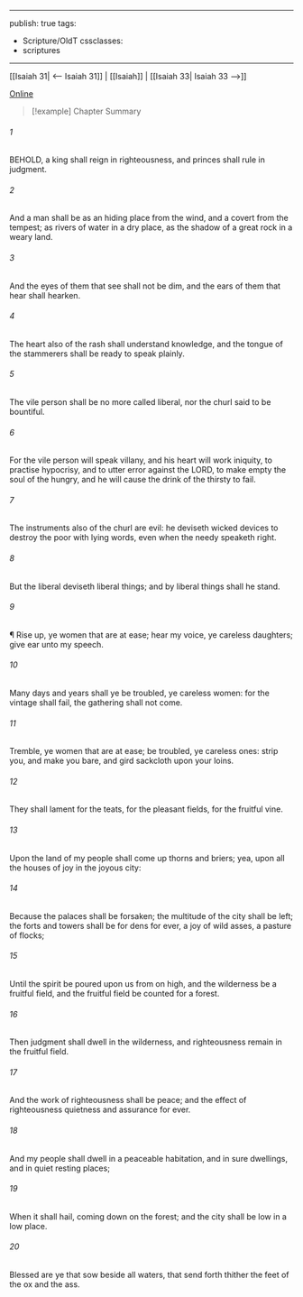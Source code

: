 

---
publish: true
tags:
  - Scripture/OldT
cssclasses:
  - scriptures
---
[[Isaiah 31| <-- Isaiah 31]] | [[Isaiah]] | [[Isaiah 33| Isaiah 33 -->]]

[Online](https://churchofjesuschrist.org/study/scriptures/ot/isa/32?lang=eng)

>[!example] Chapter Summary
>
###### 1
BEHOLD, a king shall reign in righteousness, and princes shall rule in judgment.
###### 2
And a man shall be as an hiding place from the wind, and a covert from the tempest; as rivers of water in a dry place, as the shadow of a great rock in a weary land.
###### 3
And the eyes of them that see shall not be dim, and the ears of them that hear shall hearken.
###### 4
The heart also of the rash shall understand knowledge, and the tongue of the stammerers shall be ready to speak plainly.
###### 5
The vile person shall be no more called liberal, nor the churl said to be bountiful.
###### 6
For the vile person will speak villany, and his heart will work iniquity, to practise hypocrisy, and to utter error against the LORD, to make empty the soul of the hungry, and he will cause the drink of the thirsty to fail.
###### 7
The instruments also of the churl are evil: he deviseth wicked devices to destroy the poor with lying words, even when the needy speaketh right.
###### 8
But the liberal deviseth liberal things; and by liberal things shall he stand.
###### 9
¶ Rise up, ye women that are at ease; hear my voice, ye careless daughters; give ear unto my speech.
###### 10
Many days and years shall ye be troubled, ye careless women: for the vintage shall fail, the gathering shall not come.
###### 11
Tremble, ye women that are at ease; be troubled, ye careless ones: strip you, and make you bare, and gird sackcloth upon your loins.
###### 12
They shall lament for the teats, for the pleasant fields, for the fruitful vine.
###### 13
Upon the land of my people shall come up thorns and briers; yea, upon all the houses of joy in the joyous city:
###### 14
Because the palaces shall be forsaken; the multitude of the city shall be left; the forts and towers shall be for dens for ever, a joy of wild asses, a pasture of flocks;
###### 15
Until the spirit be poured upon us from on high, and the wilderness be a fruitful field, and the fruitful field be counted for a forest.
###### 16
Then judgment shall dwell in the wilderness, and righteousness remain in the fruitful field.
###### 17
And the work of righteousness shall be peace; and the effect of righteousness quietness and assurance for ever.
###### 18
And my people shall dwell in a peaceable habitation, and in sure dwellings, and in quiet resting places;
###### 19
When it shall hail, coming down on the forest; and the city shall be low in a low place.
###### 20
Blessed are ye that sow beside all waters, that send forth thither the feet of the ox and the ass.



